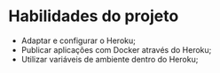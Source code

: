 # Habilidades do projeto

 - Adaptar e configurar o Heroku;
 - Publicar aplicações com Docker através do Heroku;
 - Utilizar variáveis de ambiente dentro do Heroku;